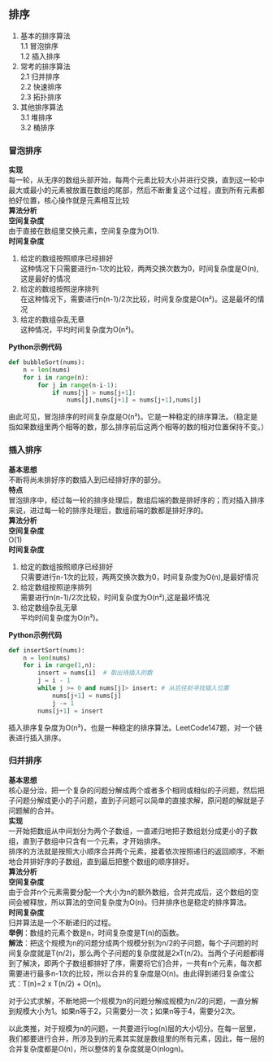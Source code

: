 ## 排序
1. 基本的排序算法  
    1.1 冒泡排序  
    1.2 插入排序
2. 常考的排序算法  
    2.1 归并排序  
    2.2 快速排序  
    2.3 拓扑排序
3. 其他排序算法  
    3.1 堆排序  
    3.2 桶排序

### 冒泡排序
**实现**  
每一轮，从无序的数组头部开始，每两个元素比较大小并进行交换，直到这一轮中最大或最小的元素被放置在数组的尾部，然后不断重复这个过程，直到所有元素都拍好位置，核心操作就是元素相互比较  
**算法分析**  
**空间复杂度**  
由于直接在数组里交换元素，空间复杂度为O(1).  
**时间复杂度**  
1. 给定的数组按照顺序已经排好  
这种情况下只需要进行n-1次的比较，两两交换次数为0，时间复杂度是O(n),这是最好的情况
2. 给定的数组按照逆序排列  
在这种情况下，需要进行n(n-1)/2次比较，时间复杂度是O(n²)。这是最坏的情况
3. 给定的数组杂乱无章  
这种情况，平均时间复杂度为O(n²)。  
  
**Python示例代码**
```python
def bubbleSort(nums):
    n = len(nums)
    for i in range(n):
        for j in range(n-i-1):
            if nums[j] > nums[j+1]:
                nums[j],nums[j+1] = nums[j+1],nums[j]
```

由此可见，冒泡排序的时间复杂度是O(n²)。它是一种稳定的排序算法。（稳定是指如果数组里两个相等的数，那么排序前后这两个相等的数的相对位置保持不变。）

### 插入排序
**基本思想**  
不断将尚未排好序的数插入到已经排好序的部分。  
**特点**  
冒泡排序中，经过每一轮的排序处理后，数组后端的数是排好序的；而对插入排序来说，进过每一轮的排序处理后，数组前端的数都是排好序的。  
**算法分析**  
**空间复杂度**  
O(1)  
**时间复杂度**  
1. 给定的数组按照顺序已经排好  
只需要进行n-1次的比较，两两交换次数为0，时间复杂度为O(n),是最好情况  
2. 给定数组按照逆序排列  
需要进行n(n-1)/2次比较，时间复杂度为O(n²),这是最坏情况  
3. 给定数组杂乱无章  
平均时间复杂度为O(n²)。  
  
**Python示例代码**
```python
def insertSort(nums):
    n = len(nums)
    for i in range(1,n):
        insert = nums[i]  # 取出待插入的数
        j = i - 1
        while j >= 0 and nums[j]> insert: # 从后往前寻找插入位置
            nums[j+1] = nums[j]
            j -= 1
        nums[j+1] = insert
```

插入排序复杂度为O(n²)，也是一种稳定的排序算法。LeetCode147题，对一个链表进行插入排序。  

### 归并排序  
**基本思想**  
核心是分治，把一个复杂的问题分解成两个或者多个相同或相似的子问题，然后把子问题分解成更小的子问题，直到子问题可以简单的直接求解，原问题的解就是子问题解的合并。  
**实现**  
一开始把数组从中间划分为两个子数组，一直递归地把子数组划分成更小的子数组，直到子数组中只含有一个元素，才开始排序。  
排序的方法就是按照大小顺序合并两个元素，接着依次按照递归的返回顺序，不断地合并排好序的子数组，直到最后把整个数组的顺序排好。  
**算法分析**  
**空间复杂度**  
由于合并n个元素需要分配一个大小为n的额外数组，合并完成后，这个数组的空间会被释放，所以算法的空间复杂度为O(n)。归并排序也是稳定的排序算法。  
**时间复杂度**  
归并算法是一个不断递归的过程。  
**举例**：数组的元素个数是n，时间复杂度是T(n)的函数。  
**解法**：把这个规模为n的问题分成两个规模分别为n/2的子问题，每个子问题的时间复杂度就是T(n/2)，那么两个子问题的复杂度就是2xT(n/2)。当两个子问题都得到了解决，即两个子数组都排好了序，需要将它们合并，一共有n个元素，每次都需要进行最多n-1次的比较，所以合并的复杂度是O(n)。由此得到递归复杂度公式：T(n)=2 x T(n/2) + O(n)。  

对于公式求解，不断地把一个规模为n的问题分解成规模为n/2的问题，一直分解到规模大小为1。如果n等于2，只需要分一次；如果n等于4，需要分2次。  

以此类推，对于规模为n的问题，一共要进行log(n)层的大小切分。在每一层里，我们都要进行合并，所涉及到的元素其实就是数组里的所有元素，因此，每一层的合并复杂度都是O(n)，所以整体的复杂度就是O(nlogn)。
